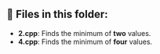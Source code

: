 ## 📂 Files in this folder:
- **2.cpp**: Finds the minimum of **two** values.
- **4.cpp**: Finds the minimum of **four** values.